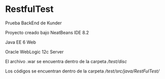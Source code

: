 # RestfulTest
Prueba BackEnd de Kunder

Proyecto creado bajo NeatBeans IDE 8.2

Java EE 6 Web

Oracle WebLogic 12c Server



El archivo .war se encuentra dentro de la carpeta */test/disc*

Los códigos se encuentran dentro de la carpeta */test/src/java/RestFulTest/*
